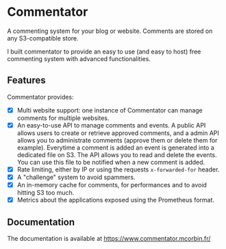 # Commentator

A commenting system for your blog or website. Comments are stored on any S3-compatible store.

I built commentator to provide an easy to use (and easy to host) free commenting system with advanced functionalities.

## Features

Commentator provides:

- [x] Multi website support: one instance of Commentator can manage comments for multiple websites.
- [x] An easy-to-use API to manage comments and events. A public API allows users to create or retrieve approved comments, and a admin API allows you to administrate comments (approve them or delete them for example).
Everytime a comment is added an event is generated into a dedicated file on S3. The API allows you to read and delete the events. You can use this file to be notified when a new comment is added.
- [x] Rate limiting, either by IP or using the requests `x-forwarded-for` header.
- [x] A "challenge" system to avoid spammers.
- [x] An in-memory cache for comments, for performances and to avoid hitting S3 too much.
- [x] Metrics about the applications exposed using the Prometheus format.

## Documentation

The documentation is available at https://www.commentator.mcorbin.fr/

